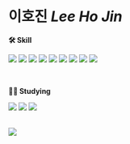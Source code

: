 # 이호진 *Lee Ho Jin*

<p >
    <Strong>🛠 Skill </Strong><br>
</p>
<p display="inline-block">
    <img src="https://img.shields.io/badge/javascript-F7DF1E?style=flat&logo=javascript&logoColor=black">
    <img src="https://img.shields.io/badge/Vue-68DA97?style=flat&logo=V&logoColor=white"/>
    <img src="https://img.shields.io/badge/Sass-D482BD?style=flat&logo=Sass&logoColor=white"/>
    <img src="https://img.shields.io/badge/Node.js-339933?style=flat-square&logo=node.js&logoColor=white"/>
    <img src="https://img.shields.io/badge/Express-000000?style=flat-square&logo=express&logoColor=white"/>
    <img src="https://img.shields.io/badge/Java-8e3155?style=flat&logo=spring&logoColor=white"> 
    <img src="https://img.shields.io/badge/Spring-A9D171?style=flat&logo=SPRINGBOOT&logoColor=white"> 
    <img src="https://img.shields.io/badge/Python-3776AB?style=flat&logo=Python&logoColor=white">
    <img src="https://img.shields.io/badge/Oracle DB-000000?style=flat&logo=Oracle&logoColor=white">
</p>
<br>
<p >
    <Strong>👨‍💻 Studying</Strong><br>
</p>
<p display="inline-block">
    <img src="https://img.shields.io/badge/React-61DAFB?style=flat&logo=React&logoColor=white"/>
    <img src="https://img.shields.io/badge/Svelte-FF7B00?style=flat&logo=Svelte&logoColor=white"/>
    <img src="https://img.shields.io/badge/TypeScript-254485?style=flat&logo=TypeScript&logoColor=white"/>
</p>
<br>
<img src="https://github-readme-stats-sigma-five.vercel.app/api?username=cocobi24&theme=react"/>